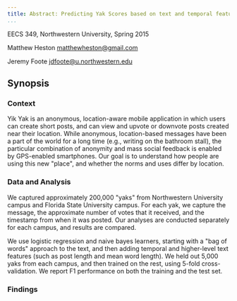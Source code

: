 ```yaml
---
title: Abstract: Predicting Yak Scores based on text and temporal features
...
```


EECS 349, Northwestern University, Spring 2015

Matthew Heston
<matthewheston@gmail.com>

Jeremy Foote
<jdfoote@u.northwestern.edu>

Synopsis
----------

### Context ###
Yik Yak is an anonymous, location-aware
mobile application in which users can create short posts, and can view and
upvote or downvote posts created near their location. While anonymous,
location-based messages have been a part of the world for a long time (e.g.,
writing on the bathroom stall), the particular combination of anonymity and mass
social feedback is enabled by GPS-enabled smartphones. Our goal is to understand
how people are using this new "place", and whether the norms and uses differ
by location.

### Data and Analysis ###
We captured approximately 200,000 "yaks" from Northwestern University campus and Florida State University campus. For each yak, we capture the message, the approximate number of votes that it received, and the timestamp from when it was posted. Our analyses are conducted separately for each campus, and results are compared.

We use logistic regression and naive bayes learners, starting with a "bag of words" approach to the text, and then adding temporal and higher-level text features (such as post length and mean word length). We held out 5,000 yaks from each campus, and then trained on the rest, using 5-fold cross-validation. We report F1 performance on both the training and the test set.

### Findings ###
